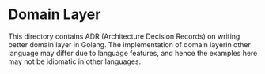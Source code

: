 # Domain Layer

This directory contains ADR (Architecture Decision Records) on writing better domain layer in Golang. The implementation of domain layerin other language may differ due to language features, and hence the examples here may not be idiomatic in other languages.
